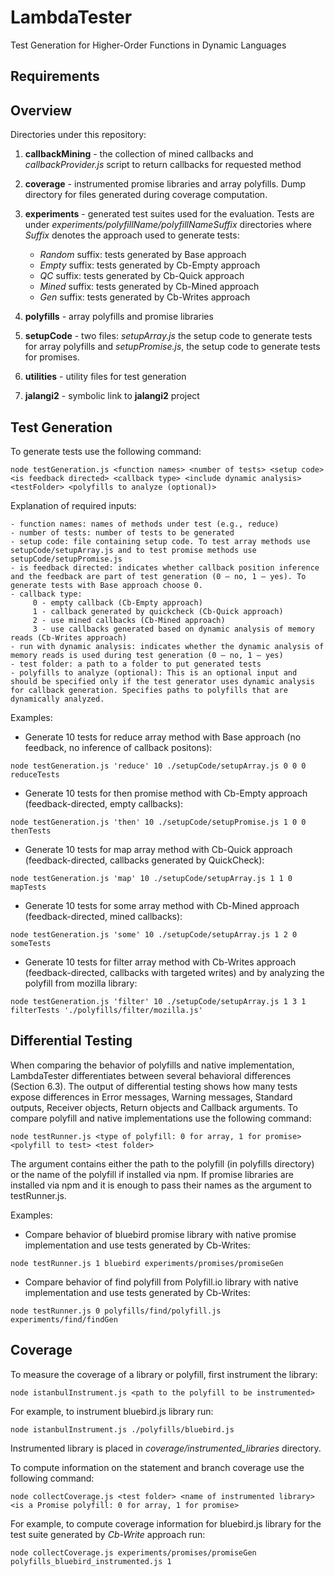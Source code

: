 # LambdaTester
Test Generation for Higher-Order Functions in Dynamic Languages

## Requirements

## Overview
Directories under this repository:
1. **callbackMining** - the collection of mined callbacks and *callbackProvider.js* script to return callbacks for requested method
2. **coverage** - instrumented promise libraries and array polyfills. Dump directory for files generated during coverage computation.
3. **experiments** - generated test suites used for the evaluation. Tests are under *experiments/polyfillName/polyfillNameSuffix* directories where *Suffix* denotes the approach used to generate tests:

    - *Random* suffix: tests generated by Base approach
    - *Empty* suffix: tests generated by Cb-Empty approach
    - *QC* suffix: tests generated by Cb-Quick approach
    - *Mined* suffix: tests generated by Cb-Mined approach
    - *Gen* suffix: tests generated by Cb-Writes approach
    
4. **polyfills** - array polyfills and promise libraries
5. **setupCode** - two files: *setupArray.js* the setup code to generate tests for array polyfills and *setupPromise.js*, the setup code to generate tests for promises.
6. **utilities** - utility files for test generation 
7. **jalangi2** - symbolic link to **jalangi2** project

## Test Generation
To generate tests use the following command:

`node testGeneration.js <function names> <number of tests> <setup code> <is feedback directed> <callback type> <include dynamic analysis> <testFolder> <polyfills to analyze (optional)>`


Explanation of required inputs:


    - function names: names of methods under test (e.g., reduce)
    - number of tests: number of tests to be generated
    - setup code: file containing setup code. To test array methods use setupCode/setupArray.js and to test promise methods use setupCode/setupPromise.js 
    - is feedback directed: indicates whether callback position inference and the feedback are part of test generation (0 – no, 1 – yes). To generate tests with Base approach choose 0.
    - callback type: 
         0 - empty callback (Cb-Empty approach)
         1 - callback generated by quickcheck (Cb-Quick approach) 
         2 - use mined callbacks (Cb-Mined approach)
         3 - use callbacks generated based on dynamic analysis of memory reads (Cb-Writes approach)
    - run with dynamic analysis: indicates whether the dynamic analysis of memory reads is used during test generation (0 – no, 1 – yes)
    - test folder: a path to a folder to put generated tests
    - polyfills to analyze (optional): This is an optional input and should be specified only if the test generator uses dynamic analysis for callback generation. Specifies paths to polyfills that are dynamically analyzed.

Examples:

- Generate 10 tests for reduce array method with Base approach (no feedback, no inference of callback positons):

`node testGeneration.js 'reduce' 10 ./setupCode/setupArray.js 0 0 0 reduceTests`

- Generate 10 tests for then promise method with Cb-Empty approach (feedback-directed, empty callbacks):

`node testGeneration.js 'then' 10 ./setupCode/setupPromise.js 1 0 0 thenTests`

- Generate 10 tests for map array method with Cb-Quick approach (feedback-directed, callbacks generated by QuickCheck):

`node testGeneration.js 'map' 10 ./setupCode/setupArray.js 1 1 0 mapTests`

- Generate 10 tests for some array method with Cb-Mined approach (feedback-directed, mined callbacks):

`node testGeneration.js 'some' 10 ./setupCode/setupArray.js 1 2 0 someTests`

- Generate 10 tests for filter array method with Cb-Writes approach (feedback-directed, callbacks with targeted writes) and by analyzing the polyfill from mozilla library:

`node testGeneration.js 'filter' 10 ./setupCode/setupArray.js 1 3 1 filterTests './polyfills/filter/mozilla.js'`

## Differential Testing

When comparing the behavior of polyfills and native implementation, LambdaTester differentiates between several behavioral differences (Section 6.3). The output of differential testing shows how many tests expose differences in Error messages, Warning messages, Standard outputs, Receiver objects, Return objects and Callback arguments. To compare polyfill and native implementations use the following command:

`node testRunner.js <type of polyfill: 0 for array, 1 for promise> <polyfill to test> <test folder>`

The *<polyfill to test>* argument contains either the path to the polyfill (in polyfills directory) or the name of the polyfill if installed via npm. If promise libraries are installed via npm and it is enough to pass their names as the argument to testRunner.js.
 
Examples:

- Compare behavior of bluebird promise library with native promise implementation and use tests generated by Cb-Writes:

`node testRunner.js 1 bluebird experiments/promises/promiseGen`

- Compare behavior of find polyfill from Polyfill.io library with native implementation and use tests generated by Cb-Writes:

`node testRunner.js 0 polyfills/find/polyfill.js experiments/find/findGen`


## Coverage

To measure the coverage of a library or polyfill, first instrument the library:

`node istanbulInstrument.js <path to the polyfill to be instrumented>`

For example, to instrument bluebird.js library run:

`node istanbulInstrument.js ./polyfills/bluebird.js`

Instrumented library is placed in *coverage/instrumented_libraries* directory.

To compute information on the statement and branch coverage use the following command:

`node collectCoverage.js <test folder> <name of instrumented library> <is a Promise polyfill: 0 for array, 1 for promise>`

For example, to compute coverage information for bluebird.js library for the test suite generated by *Cb-Write* approach run:

`node collectCoverage.js experiments/promises/promiseGen polyfills_bluebird_instrumented.js 1`





